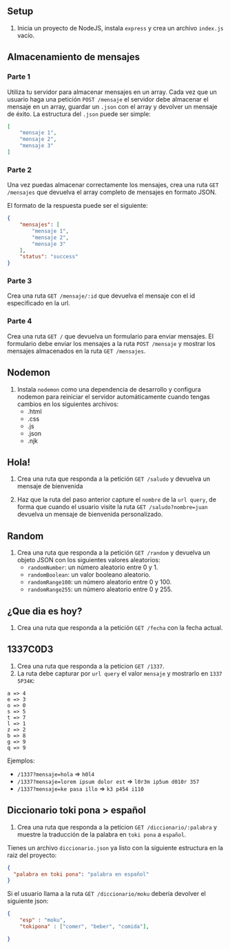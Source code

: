 
## Setup

1. Inicia un proyecto de NodeJS, instala `express` y crea un archivo `index.js` vacío.

## Almacenamiento de mensajes

### Parte 1

Utiliza tu servidor para almacenar mensajes en un array. Cada vez que un usuario haga una petición `POST /mensaje` el servidor debe almacenar el mensaje en un array, guardar un `.json` con el array y devolver un mensaje de éxito.
La estructura del `.json` puede ser simple:

```json
[
    "mensaje 1",
    "mensaje 2",
    "mensaje 3"
]
```

### Parte 2

Una vez puedas almacenar correctamente los mensajes, crea una ruta `GET /mensajes` que devuelva el array completo de mensajes en formato JSON.

El formato de la respuesta puede ser el siguiente:
```json
{
    "mensajes": [
        "mensaje 1",
        "mensaje 2",
        "mensaje 3"
    ],
    "status": "success"
}
```

### Parte 3

Crea una ruta `GET /mensaje/:id` que devuelva el mensaje con el id especificado en la url.

### Parte 4

Crea una ruta `GET /` que devuelva un formulario para enviar mensajes. El formulario debe enviar los mensajes a la ruta `POST /mensaje` y mostrar los mensajes almacenados en la ruta `GET /mensajes`.

## Nodemon
1. Instala `nodemon` como una dependencia de desarrollo y configura nodemon para reiniciar el servidor automáticamente cuando tengas cambios en los siguientes archivos:
    - .html
    - .css
    - .js
    - .json
    - .njk

## Hola!
1. Crea una ruta que responda a la petición `GET /saludo` y devuelva un mensaje de bienvenida

2. Haz que la ruta del paso anterior capture el `nombre` de la `url query`, de forma que cuando el usuario visite la ruta `GET /saludo?nombre=juan` devuelva un mensaje de bienvenida personalizado.

## Random
1. Crea una ruta que responda a la petición `GET /random` y devuelva un objeto JSON con los siguientes valores aleatorios:
    - `randomNumber`: un número aleatorio entre 0 y 1.
    - `randomBoolean`: un valor booleano aleatorio.
    - `randomRange100`: un número aleatorio entre 0 y 100.
    - `randomRange255`: un número aleatorio entre 0 y 255.

## ¿Que dia es hoy?
1. Crea una ruta que responda a la petición `GET /fecha` con la fecha actual.

## 1337C0D3
1. Crea una ruta que responda a la peticion `GET /1337`.
2. La ruta debe capturar por `url query` el valor `mensaje` y mostrarlo en `1337 5P34K`:
```plaintext
a => 4
e => 3
o => 0
s => 5
t => 7
l => 1
z => 2
b => 8
g => 9
q => 9
```  
Ejemplos:
- `/1337?mensaje=hola` => `h0l4`
- `/1337?mensaje=lorem ipsum dolor est` => `l0r3m ip5um d010r 357`
- `/1337?mensaje=ke pasa illo` => `k3 p454 i110`

## Diccionario toki pona > español

1. Crea una ruta que responda a la peticion `GET /diccionario/:palabra` y muestre la traducción de la palabra en `toki pona` a `español`.

Tienes un archivo `diccionario.json` ya listo con la siguiente estructura en la raiz del proyecto:
```json
{
  "palabra en toki pona": "palabra en español"
}
```

Si el usuario llama a la ruta `GET /diccionario/moku` debería devolver el siguiente json:
```json
{
    "esp" : "moku",
    "tokipona" : ["comer", "beber", "comida"],

}
```

